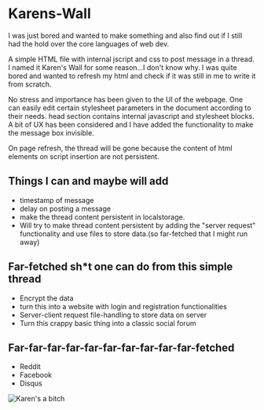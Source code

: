 # Karens-Wall
I was just bored and wanted to make something and also find out if I still had the hold over the core languages of web dev.

A simple HTML file with internal jscript and css to post message in a thread. I named it Karen's Wall for some reason...I don't know why.
I was quite bored and wanted to refresh my html and check if it was still in me to write it from scratch.


No stress and importance has been given to the UI of the webpage. One can easily edit certain stylesheet parameters in the document according to their needs. head section contains internal javascript and stylesheet blocks. A bit of UX has been considered and I have added the functionality to make the message box invisible.

On page refresh, the thread will be gone because the content of html elements on script insertion are not persistent.

## Things I can and maybe will add
* timestamp of message
* delay on posting a message
* make the thread content persistent in localstorage.
* Will try to make thread content persistent by adding the "server request" functionality and use files to store data.(so far-fetched that I might run away)

## Far-fetched sh*t one can do from this simple thread
* Encrypt the data
* turn this into a website with login and registration functionalities
* Server-client request file-handling to store data on server
* Turn this crappy basic thing into a classic social forum

## Far-far-far-far-far-far-far-far-far-far-fetched 
* Reddit
* Facebook
* Disqus

![Karen's a bitch](https://github.com/DrakenWan/Karens-Wall/blob/main/Screenshot1.PNG)
